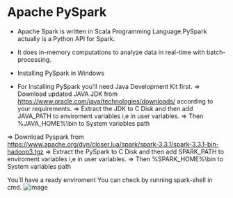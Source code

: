 # Apache PySpark

- Apache Spark is written in Scala Programming Language.PySpark actually is a Python API for Spark.
- It does in-memory computations to analyze data in real-time with batch-processing.



- Installing PySpark in Windows
- For Installing PySpark you'll need Java Development Kit first.
=> Download updated JAVA JDK from https://www.oracle.com/java/technologies/downloads/ according to your requirements.
=> Extract the JDK to C Disk and then add JAVA_PATH to enviroment variables i,e in user variables.
=> Then %JAVA_HOME%\bin to System variables path

=> Download Pyspark from https://www.apache.org/dyn/closer.lua/spark/spark-3.3.1/spark-3.3.1-bin-hadoop3.tgz
=> Extract the PySpark to C Disk and then add SPARK_PATH to enviroment variables i,e in user variables.
=> Then %SPARK_HOME%\bin to System variables path

You'll have a ready enviroment You can check by running spark-shell in cmd.
![image](https://user-images.githubusercontent.com/47116254/209581244-9dba3d45-941f-4bf2-810d-798f9cff3272.png)
